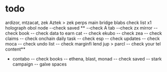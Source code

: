 # todo

ardizor, mtzacat, zek
Aztek > zek
perps
main bridge
blabs
check list
x1
holograph
obol node
--check saved **
--check A tab
--check zx mirror
-- check book
-- check data to earn cat
-- check ekubo
-- check zea
-- check claims
-- check onchain daily task
-- check esp
-- check updates
-- check moca
-- check undo list
-- check marginfi lend jup > parcl
-- check your tel content**
- contabo 
-- check books
-- ethena, blast, monad
-- check saved
-- stark campaign
-- galxe spaces
